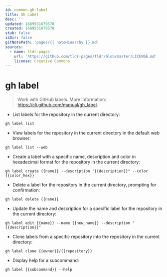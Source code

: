 ```yaml
---
id: common.gh-label
title: Gh Label
desc: ''
updated: 1689531679578
created: 1689531679578
stub: false
isDir: false
gitNotePath: 'pages/{{ noteHiearchy }}.md'
sources:
  - name: tldr-pages
    url: 'https://github.com/tldr-pages/tldr/blob/master/LICENSE.md'
    license: Creative Commons
---
```

# gh label

> Work with GitHub labels.
> More information: <https://cli.github.com/manual/gh_label>.

- List labels for the repository in the current directory:

`gh label list`

- View labels for the repository in the current directory in the default web browser:

`gh label list --web`

- Create a label with a specific name, description and color in hexadecimal format for the repository in the current directory:

`gh label create {{name}} --description "{{description}}" --color {{color_hex}}`

- Delete a label for the repository in the current directory, prompting for confirmation:

`gh label delete {{name}}`

- Update the name and description for a specific label for the repository in the current directory:

`gh label edit {{name}} --name {{new_name}} --description "{{description}}"`

- Clone labels from a specific repository into the repository in the current directory:

`gh label clone {{owner}}/{{repository}}`

- Display help for a subcommand:

`gh label {{subcommand}} --help`

